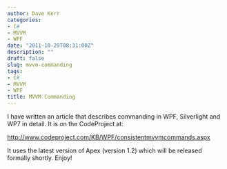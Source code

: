 ```yaml
---
author: Dave Kerr
categories:
- C#
- MVVM
- WPF
date: "2011-10-29T08:31:00Z"
description: ""
draft: false
slug: mvvm-commanding
tags:
- C#
- MVVM
- WPF
title: MVVM Commanding
---
```



<p>I have written an article that describes commanding in WPF, Silverlight and WP7 in detail. It is on the CodeProject at:</p>
<p><a href="http://www.codeproject.com/KB/WPF/consistentmvvmcommands.aspx">http://www.codeproject.com/KB/WPF/consistentmvvmcommands.aspx</a></p>
<p>It uses the latest version of Apex (version 1.2) which will be released formally shortly. Enjoy!</p>

